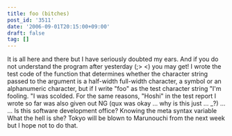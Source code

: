 ```yaml
---
title: foo (bitches)
post_id: '3511'
date: '2006-09-01T20:15:00+09:00'
draft: false
tag: []
---
```


It is all here and there but I have seriously doubted my ears. And if you do not understand the program after yesterday (;> <) you may get! I wrote the test code of the function that determines whether the character string passed to the argument is a half-width full-width character, a symbol or an alphanumeric character, but if I write "foo" as the test character string "I'm fooling. "I was scolded. For the same reasons, "Hoshi" in the test report I wrote so far was also given out NG (qux was okay ... why is this just ... _?) ... ... Is this software development office? Knowing the meta syntax variable What the hell is she? Tokyo will be blown to Marunouchi from the next week but I hope not to do that.